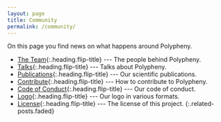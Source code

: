 ```yaml
---
layout: page
title: Community
permalink: /community/
---
```


On this page you find news on what happens around Polypheny.

* [The Team]{:.heading.flip-title} --- The people behind Polypheny.
* [Talks]{:.heading.flip-title} --- Talks about Polypheny.
* [Publications]{:.heading.flip-title} --- Our scientific publications.
* [Contribute]{:.heading.flip-title} --- How to contribute to Polypheny.
* [Code of Conduct]{:.heading.flip-title} --- Our code of conduct.
* [Logo]{:.heading.flip-title} --- Our logo in various formats.
* [License]{:.heading.flip-title} --- The license of this project.
{:.related-posts.faded}

[The Team]: team.md
[Talks]: talks.md
[Publications]: publications.md
[Contribute]: contribute.md
[Code of Conduct]: code_of_conduct.md
[License]: license.md
[Logo]: logo.md